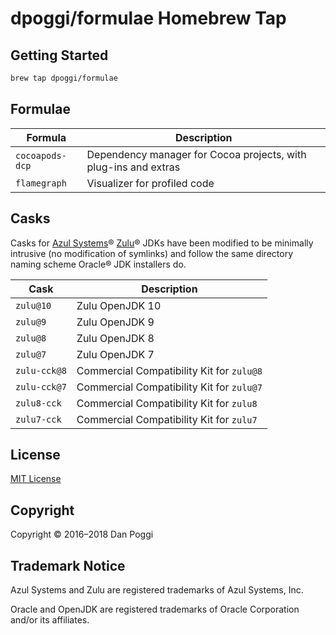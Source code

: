 # dpoggi/formulae Homebrew Tap

## Getting Started

```sh
brew tap dpoggi/formulae
```

## Formulae

Formula | Description
------- | -----------
`cocoapods-dcp` | Dependency manager for Cocoa projects, with plug-ins and extras
`flamegraph` | Visualizer for profiled code

## Casks

Casks for [Azul Systems](https://www.azul.com)&reg; [Zulu](https://zulu.org)&reg;
JDKs have been modified to be minimally intrusive (no modification of symlinks)
and follow the same directory naming scheme Oracle&reg; JDK installers do.

Cask | Description
---- | -----------
`zulu@10` | Zulu OpenJDK 10
`zulu@9` | Zulu OpenJDK 9
`zulu@8` | Zulu OpenJDK 8
`zulu@7` | Zulu OpenJDK 7
`zulu-cck@8` | Commercial Compatibility Kit for `zulu@8`
`zulu-cck@7` | Commercial Compatibility Kit for `zulu@7`
`zulu8-cck` | Commercial Compatibility Kit for `zulu8`
`zulu7-cck` | Commercial Compatibility Kit for `zulu7`

## License

[MIT License](https://opensource.org/licenses/MIT)

## Copyright

Copyright &copy; 2016&ndash;2018 Dan Poggi

## Trademark Notice

Azul Systems and Zulu are registered trademarks of Azul Systems, Inc.

Oracle and OpenJDK are registered trademarks of Oracle Corporation and/or its
affiliates.
